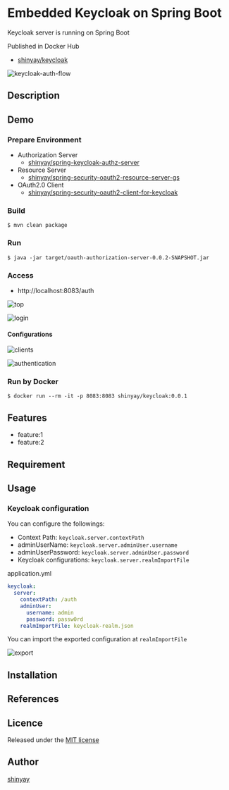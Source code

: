 # Embedded Keycloak on Spring Boot

Keycloak server is running on Spring Boot

Published in Docker Hub
- [shinyay/keycloak](https://hub.docker.com/repository/docker/shinyay/keycloak)

![keycloak-auth-flow](https://user-images.githubusercontent.com/3072734/125256072-09ad7080-e337-11eb-93d1-d192484b4120.png)

## Description

## Demo
### Prepare Environment
- Authorization Server
  - [shinyay/spring-keycloak-authz-server](https://github.com/shinyay/spring-keycloak-authz-server)
- Resource Server
  - [shinyay/spring-security-oauth2-resource-server-gs](https://github.com/shinyay/spring-security-oauth2-resource-server-gs)
- OAuth2.0 Client
  - [shinyay/spring-security-oauth2-client-for-keycloak](https://github.com/shinyay/spring-security-oauth2-client-for-keycloak)


### Build
```shell
$ mvn clean package
```

### Run
```shell
$ java -jar target/oauth-authorization-server-0.0.2-SNAPSHOT.jar
```

### Access
- http://localhost:8083/auth

![top](https://user-images.githubusercontent.com/3072734/123707769-2d87a580-d8a5-11eb-92ca-8620bf13764e.png)

![login](https://user-images.githubusercontent.com/3072734/123707820-45f7c000-d8a5-11eb-8bdb-05a8796629fe.png)

#### Configurations
![clients](https://user-images.githubusercontent.com/3072734/123708111-d46c4180-d8a5-11eb-880f-ead20c14ce09.png)

![authentication](https://user-images.githubusercontent.com/3072734/123708228-01205900-d8a6-11eb-9b54-99176b66913b.png)

### Run by Docker
```shell
$ docker run --rm -it -p 8083:8083 shinyay/keycloak:0.0.1
```

## Features

- feature:1
- feature:2

## Requirement

## Usage
### Keycloak configuration
You can configure the followings:
- Context Path: `keycloak.server.contextPath`
- adminUserName: `keycloak.server.adminUser.username`
- adminUserPassword: `keycloak.server.adminUser.password`
- Keycloak configurations: `keycloak.server.realmImportFile`

application.yml
```yaml
keycloak:
  server:
    contextPath: /auth
    adminUser:
      username: admin
      password: passw0rd
    realmImportFile: keycloak-realm.json
```

You can import the exported configuration at `realmImportFile`

![export](https://user-images.githubusercontent.com/3072734/123708343-36c54200-d8a6-11eb-82d0-1e9cb90e5c09.png)


## Installation

## References

## Licence

Released under the [MIT license](https://gist.githubusercontent.com/shinyay/56e54ee4c0e22db8211e05e70a63247e/raw/34c6fdd50d54aa8e23560c296424aeb61599aa71/LICENSE)

## Author

[shinyay](https://github.com/shinyay)
